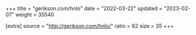 +++
title = "gerikson.com/hnlo"
date = "2022-03-22"
updated = "2023-02-07"
weight = 35540

[extra]
source = "http://gerikson.com/hnlo/"
ratio = 82
size = 35
+++
